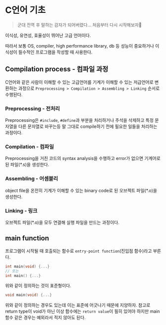 # C언어 기초

> 군대 전역 후 말하는 감자가 되어버렸다...
> 처음부터 다시 시작해보자🥲

이식성, 유연성, 효율성이 뛰어난 고급 언어이다.

따라서 보통 OS, compiler, high performance library, db 등 성능이 중요하거나 이식성이 필수적인 프로그램을 작성할 때 사용한다.

## Compilation process - 컴파일 과정

C언어와 같은 사람이 이해할 수 있는 고급언어를 기계가 이해할 수 있는 저급언어로 변환하는 과정으로 `Preprocessing > Compilation > Assembling > Linking` 순서로 수행된다.

### Preprocessing - 전처리

Preprocessing은 `#include`, `#define`과 부분을 처리하거나 주석을 삭제하고 특정 문자열을 다른 문자열로 바꾸는등 말 그대로 compile하기 전에 필요한 일들을 처리하는 과정이다.

### Compilation - 컴파일

Preprocessing을 거친 코드의 syntax analysis을 수행하고 error가 없으면 기계어로된 파일(*.s)을 생성한다.

### Assembling - 어셈블리

object file을 온전히 기계가 이해할 수 있는 binary code로 된 오브젝트 파일(*.o)을 생성한다.

### Linking - 링크

오브젝트 파일(*.o)을 모두 연결해 실행 파일을 만드는 과정이다.

## main function

프로그램이 시작될 때 호출되는 함수로 `entry-point function`(진입점 함수)라고 부른다.

``` c
int main(void) {...}
// 또는
int main() {...}
```

위와 같이 정의하는 것이 표준형이다.

``` c
void main(void) {...}
```

위와 같이 정의하는 경우도 있는데 이는 표준에 어긋나기 때문에 지양하자.
참고로 return type이 void가 아닌 이상 함수에는 `return value`이 필히 있어야 하지만 main 함수 같은 경우는 예외라서 적지 않아도 된다.
